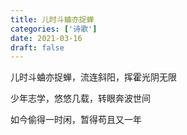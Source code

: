 ```yaml
---
title: 儿时斗蛐亦捉蝉
categories: ['诗歌']
date: 2021-03-16
draft: false
---
```


儿时斗蛐亦捉蝉，流连斜阳，挥霍光阴无限

少年志学，悠悠几载，转眼奔波世间

如今偷得一时闲，暂得苟且又一年